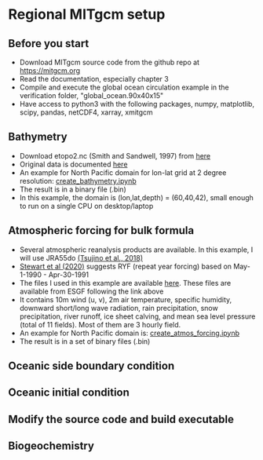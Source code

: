# Regional MITgcm setup

## Before you start
  - Download MITgcm source code from the github repo at https://mitgcm.org
  - Read the documentation, especially chapter 3
  - Compile and execute the global ocean circulation example in the verification folder, "global_ocean.90x40x15"
  - Have access to python3 with the following packages, numpy, matplotlib, scipy, pandas, netCDF4, xarray, xmitgcm 

## Bathymetry
  - Download etopo2.nc (Smith and Sandwell, 1997) from [here](https://o2.eas.gatech.edu/data/etopo2.nc)
  - Original data is documented [here](https://sos.noaa.gov/catalog/datasets/etopo2-topography-and-bathymetry-natural-colors/#description-data-source)
  - An example for North Pacific domain for lon-lat grid at 2 degree resolution: [create_bathymetry.ipynb](https://github.com/takaito1/MITgcm_regional_setup/blob/main/create_bathymetry.ipynb)
  - The result is in a binary file (.bin)
  - In this example, the domain is (lon,lat,depth) = (60,40,42), small enough to run on a single CPU on desktop/laptop
    
## Atmospheric forcing for bulk formula
  - Several atmospheric reanalysis products are available. In this example, I will use JRA55do [(Tsujino et al., 2018)](https://climate.mri-jma.go.jp/pub/ocean/JRA55-do/)
  - [Stewart et al (2020)](https://www.sciencedirect.com/science/article/pii/S1463500319302768) suggests RYF (repeat year forcing) based on May-1-1990 - Apr-30-1991
  - The files I used in this example are available [here](https://gtvault-my.sharepoint.com/:u:/g/personal/takamitsu3_gatech_edu/EZvBdaNaDOFGghnRzzS5WroBzTPc8vGf4-YHLHsbhgjMQw?e=JgZxS9). These files are available from ESGF following the link above
  - It contains 10m wind (u, v), 2m air temperature, specific humidity, downward short/long wave radiation, rain precipitation, snow precipitation, river runoff, ice sheet calving, and mean sea level pressure (total of 11 fields). Most of them are 3 hourly field.
  - An example for North Pacific domain is: [create_atmos_forcing.ipynb](https://github.com/takaito1/MITgcm_regional_setup/blob/main/create_atmos_forcing.ipynb)
  - The result is in a set of binary files (.bin)

## Oceanic side boundary condition

## Oceanic initial condition

## Modify the source code and build executable

## Biogeochemistry

